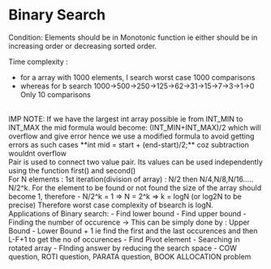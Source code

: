 # Binary Search

Condition: Elements should be in Monotonic function ie either should be in increasing order or decreasing sorted order.

Time complexity :
- for a array with 1000 elements, l search worst case 1000 comparisons
- whereas for b search 1000->500->250->125->62->31->15->7->3->1->0 Only 10 comparisons

<br />
IMP NOTE: If we have the largest int array possible ie from INT_MIN to INT_MAX the mid formula would become: (INT_MIN+INT_MAX)/2 which will overflow and give error hence we use a modified formula to avoid getting errors as such cases **int mid = start + (end-start)/2;** coz subtraction wouldnt overflow
<br />
Pair is used to connect two value pair. Its values can be used independently using the function first() and second()
<br />
For N elements : 1st iteration(division of array) : N/2 then N/4,N/8,N/16..... N/2^k.
For the element to be found or not found the size of the array should become 1, therefore
-   N/2^k = 1 => N = 2^k => k = logN (or log2N to be precise) Therefore worst case complexity of bsearch is logN.

<br />
Applications of Binary search:
- Find lower bound
- Find upper bound
- Finding the number of occurence -> This can be simply done by : Upper Bound - Lower Bound + 1 ie find the first and the last occurences and then L-F+1 to get the no of occurences
- Find Pivot element
- Searching in rotated array
- FInding answer by reducing the search space
- COW question, ROTI question, PARATA question, BOOK ALLOCATION problem